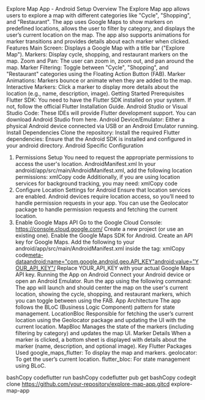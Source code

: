 Explore Map App - Android Setup
Overview
The Explore Map app allows users to explore a map with different categories like "Cycle", "Shopping", and "Restaurant". The app uses Google Maps to show markers on predefined locations, allows the user to filter by category, and displays the user’s current location on the map. The app also supports animations for marker transitions and provides details about each marker when clicked.
Features
Main Screen: Displays a Google Map with a title bar ("Explore Map").
Markers: Display cycle, shopping, and restaurant markers on the map.
Zoom and Pan: The user can zoom in, zoom out, and pan around the map.
Marker Filtering: Toggle between "Cycle", "Shopping", and "Restaurant" categories using the Floating Action Button (FAB).
Marker Animations: Markers bounce or animate when they are added to the map.
Interactive Markers: Click a marker to display more details about the location (e.g., name, description, image).
Getting Started
Prerequisites
Flutter SDK: You need to have the Flutter SDK installed on your system. If not, follow the official Flutter Installation Guide.
Android Studio or Visual Studio Code: These IDEs will provide Flutter development support. You can download Android Studio from here.
Android Device/Emulator: Either a physical Android device connected via USB or an Android Emulator running.
Install Dependencies
Clone the repository:
Install the required Flutter dependencies:
Ensure that the Android SDK is installed and configured in your android directory.
Android Specific Configuration
1. Permissions Setup
You need to request the appropriate permissions to access the user's location.
AndroidManifest.xml
In your android/app/src/main/AndroidManifest.xml, add the following location permissions:
xmlCopy code<uses-permission android:name="android.permission.ACCESS_FINE_LOCATION"/><uses-permission android:name="android.permission.ACCESS_COARSE_LOCATION"/><uses-feature android:name="android.hardware.location.gps" />
Additionally, if you are using location services for background tracking, you may need:
xmlCopy code<uses-permission android:name="android.permission.ACCESS_BACKGROUND_LOCATION"/>
2. Configure Location Settings for Android
Ensure that location services are enabled. Android devices require location access, so you’ll need to handle permission requests in your app.
You can use the Geolocator package to handle permission requests and fetching the current location.
3. Enable Google Maps API
Go to the Google Cloud Console: https://console.cloud.google.com/
Create a new project (or use an existing one).
Enable the Google Maps SDK for Android.
Create an API key for Google Maps.
Add the following to your android/app/src/main/AndroidManifest.xml inside the <application> tag:
xmlCopy code<meta-dataandroid:name="com.google.android.geo.API_KEY"android:value="YOUR_API_KEY"/>
Replace YOUR_API_KEY with your actual Google Maps API key.
Running the App on Android
Connect your Android device or open an Android Emulator.
Run the app using the following command:
The app will launch and should center the map on the user's current location, showing the cycle, shopping, and restaurant markers, which you can toggle between using the FAB.
App Architecture
The app follows the BLoC (Business Logic Component) pattern for state management.
LocationBloc
Responsible for fetching the user’s current location using the Geolocator package and updating the UI with the current location.
MapBloc
Manages the state of the markers (including filtering by category) and updates the map UI.
Marker Details
When a marker is clicked, a bottom sheet is displayed with details about the marker (name, description, and optional image).
Key Flutter Packages Used
google_maps_flutter: To display the map and markers.
geolocator: To get the user’s current location.
flutter_bloc: For state management using BLoC.
 
bashCopy codeflutter run
bashCopy codeflutter pub get
bashCopy codegit clone https://github.com/your-repository/explore-map-app.gitcd explore-map-app
